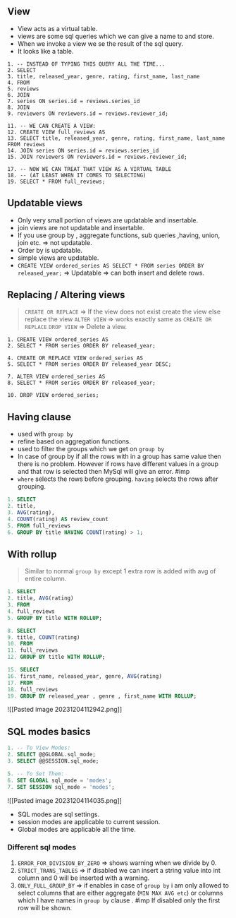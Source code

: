 ## View

- View acts as a virtual table.
- views are some sql queries which we can give a name to and store. 
- When we invoke a view we se the result of the sql query.
- It looks like a table.

```
1. -- INSTEAD OF TYPING THIS QUERY ALL THE TIME...
2. SELECT
3. title, released_year, genre, rating, first_name, last_name
4. FROM
5. reviews
6. JOIN
7. series ON series.id = reviews.series_id
8. JOIN
9. reviewers ON reviewers.id = reviews.reviewer_id;

11. -- WE CAN CREATE A VIEW:
12. CREATE VIEW full_reviews AS
13. SELECT title, released_year, genre, rating, first_name, last_name FROM reviews
14. JOIN series ON series.id = reviews.series_id
15. JOIN reviewers ON reviewers.id = reviews.reviewer_id;

17. -- NOW WE CAN TREAT THAT VIEW AS A VIRTUAL TABLE
18. -- (AT LEAST WHEN IT COMES TO SELECTING)
19. SELECT * FROM full_reviews;
```
## Updatable views

- Only very small portion of views are updatable and insertable.
- join views are not updatable and insertable.
- If you use group by , aggregate functions, sub queries ,having, union, join etc. => not updatable.
- Order by is updatable.
- simple views are updatable.
- `CREATE VIEW ordered_series AS SELECT * FROM series ORDER BY released_year;` => Updatable => can both insert and delete rows.
## Replacing / Altering views

> `CREATE OR REPLACE` => If the view does not exist create the view else replace the view
> `ALTER VIEW` => works exactly same as `CREATE OR REPLACE`
> `DROP VIEW` => Delete a view.

```
1. CREATE VIEW ordered_series AS
2. SELECT * FROM series ORDER BY released_year;

4. CREATE OR REPLACE VIEW ordered_series AS
5. SELECT * FROM series ORDER BY released_year DESC;

7. ALTER VIEW ordered_series AS
8. SELECT * FROM series ORDER BY released_year;

10. DROP VIEW ordered_series;
```



## Having clause

- used with `group by`
- refine based on aggregation functions. 
- used to filter the groups which we get on `group by`
-  In case of group by if all the rows with in a group has same value then there is no problem. However if rows have different values in a group and that row is selected then MySql will give an error. #imp
- `where` selects the rows before grouping. `having` selects the rows after grouping.

```sql
1. SELECT
2. title,
3. AVG(rating),
4. COUNT(rating) AS review_count
5. FROM full_reviews
6. GROUP BY title HAVING COUNT(rating) > 1;
```

## With rollup

> Similar to normal `group by` except 1 extra row is added with avg of entire column.

```sql
1. SELECT
2. title, AVG(rating)
3. FROM
4. full_reviews
5. GROUP BY title WITH ROLLUP;

8. SELECT
9. title, COUNT(rating)
10. FROM
11. full_reviews
12. GROUP BY title WITH ROLLUP;

15. SELECT
16. first_name, released_year, genre, AVG(rating)
17. FROM
18. full_reviews
19. GROUP BY released_year , genre , first_name WITH ROLLUP;

```
![[Pasted image 20231204112942.png]]
## SQL modes basics

```sql
1. -- To View Modes:
2. SELECT @@GLOBAL.sql_mode;
3. SELECT @@SESSION.sql_mode;

5. -- To Set Them:
6. SET GLOBAL sql_mode = 'modes';
7. SET SESSION sql_mode = 'modes';
```
![[Pasted image 20231204114035.png]]
- SQL modes are sql settings.
- session modes are applicable to current session.
- Global modes are applicable all the time.
### Different sql modes
1. `ERROR_FOR_DIVISION_BY_ZERO` => shows warning when we divide by 0.
2. `STRICT_TRANS_TABLES` => if disabled we can insert a string value into int  column and 0 will be inserted with a warning.
3. `ONLY_FULL_GROUP_BY` => if enables in case of `group by` i am only allowed to select columns that are either aggregate (`MIN MAX AVG etc`) or columns which I have names in `group by` clause . #imp  If disabled only the first row will be shown.
